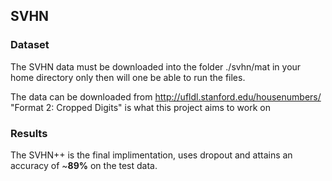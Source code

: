 ## SVHN
### Dataset

The SVHN data must be downloaded into the folder ./svhn/mat in your home directory only then will one be able to run the files.

The data can be downloaded from http://ufldl.stanford.edu/housenumbers/ "Format 2: Cropped Digits" is what this project aims to work on

### Results

The SVHN++ is the final implimentation, uses dropout and attains an accuracy of ~**89%** on the test data.
